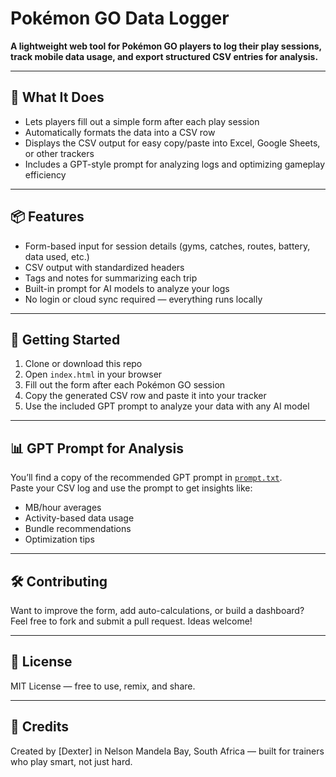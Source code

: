 # Pokémon GO Data Logger

**A lightweight web tool for Pokémon GO players to log their play sessions, track mobile data usage, and export structured CSV entries for analysis.**

---

## 🧠 What It Does

- Lets players fill out a simple form after each play session  
- Automatically formats the data into a CSV row  
- Displays the CSV output for easy copy/paste into Excel, Google Sheets, or other trackers  
- Includes a GPT-style prompt for analyzing logs and optimizing gameplay efficiency

---

## 📦 Features

- Form-based input for session details (gyms, catches, routes, battery, data used, etc.)  
- CSV output with standardized headers  
- Tags and notes for summarizing each trip  
- Built-in prompt for AI models to analyze your logs  
- No login or cloud sync required — everything runs locally

---

## 🚀 Getting Started

1. Clone or download this repo  
2. Open `index.html` in your browser  
3. Fill out the form after each Pokémon GO session  
4. Copy the generated CSV row and paste it into your tracker  
5. Use the included GPT prompt to analyze your data with any AI model

---

## 📊 GPT Prompt for Analysis

You’ll find a copy of the recommended GPT prompt in [`prompt.txt`](./prompt.txt).  
Paste your CSV log and use the prompt to get insights like:
- MB/hour averages  
- Activity-based data usage  
- Bundle recommendations  
- Optimization tips

---

## 🛠️ Contributing

Want to improve the form, add auto-calculations, or build a dashboard?  
Feel free to fork and submit a pull request. Ideas welcome!

---

## 📄 License

MIT License — free to use, remix, and share.

---

## 🙌 Credits

Created by [Dexter] in Nelson Mandela Bay, South Africa — built for trainers who play smart, not just hard.
